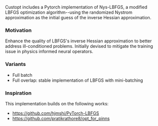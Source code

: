 Custopt includes a Pytorch implementation of Nys-LBFGS, a modified LBFGS optimization algorithm--using the randomized Nystrom approximation as the initial guess of the inverse Hessian approximation.

### Motivation 
Enhance the quality of LBFGS's inverse Hessian approximation to better address ill-conditioned problems. Initially devised to mitigate the training issue in physics informed neural operators.

### Variants 
- Full batch
- Full overlap: stable implementation of LBFGS with mini-batching

### Inspiration
This implementation builds on the following works:
- https://github.com/hjmshi/PyTorch-LBFGS
- https://github.com/pratikrathore8/opt_for_pinns

